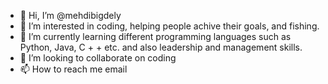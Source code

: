 - 👋 Hi, I’m @mehdibigdely
- 👀 I’m interested in coding, helping people achive their goals, and fishing.
- 🌱 I’m currently learning different programming languages such as Python, Java, C + + etc. and also leadership and management skills.  
- 💞️ I’m looking to collaborate on coding 
- 📫 How to reach me email

<!---
mehdibigdely/mehdibigdely is a ✨ special ✨ repository because its `README.md` (this file) appears on your GitHub profile.
You can click the Preview link to take a look at your changes.
--->
